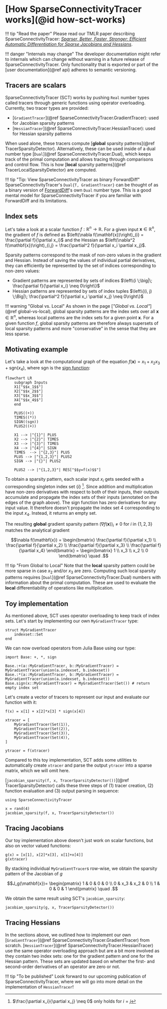 # [How SparseConnectivityTracer works](@id how-sct-works)

!!! tip "Read the paper"
    Please read our TMLR paper describing SparseConnectivityTracer:
    [*Sparser, Better, Faster, Stronger: Efficient Automatic Differentiation for Sparse Jacobians and Hessians*](https://openreview.net/forum?id=GtXSN52nIW).

!!! danger "Internals may change"
    The developer documentation might refer to internals which can change without warning in a future release of SparseConnectivityTracer.
    Only functionality that is exported or part of the [user documentation](@ref api) adheres to semantic versioning.

## Tracers are scalars

SparseConnectivityTracer (SCT) works by pushing `Real` number types called tracers through generic functions using operator overloading.
Currently, two tracer types are provided:

* [`GradientTracer`](@ref SparseConnectivityTracer.GradientTracer): used for Jacobian sparsity patterns
* [`HessianTracer`](@ref SparseConnectivityTracer.HessianTracer): used for Hessian sparsity patterns

When used alone, these tracers compute [**global** sparsity patterns](@ref TracerSparsityDetector).
Alternatively, these can be used inside of a dual number type [`Dual`](@ref SparseConnectivityTracer.Dual), 
which keeps track of the primal computation and allows tracing through comparisons and control flow.
This is how [**local** sparsity patterns](@ref TracerLocalSparsityDetector) are computed.

!!! tip "Tip: View SparseConnectivityTracer as binary ForwardDiff"
     SparseConnectivityTracer's `Dual{T, GradientTracer}` can be thought of as a binary version of [ForwardDiff](https://github.com/JuliaDiff/ForwardDiff.jl)'s own `Dual` number type.
     This is a good mental model for SparseConnectivityTracer if you are familiar with ForwardDiff and its limitations.

## Index sets

Let's take a look at a scalar function $f: \mathbb{R}^n \rightarrow \mathbb{R}$.
For a given input $\mathbf{x} \in \mathbb{R}^n$, 
the gradient of $f$ is defined as $\left(\nabla f(\mathbf{x})\right)_{i} = \frac{\partial f}{\partial x_i}$ 
and the Hessian as $\left(\nabla^2 f(\mathbf{x})\right)_{i,j} = \frac{\partial^2 f}{\partial x_i \partial x_j}$. 

Sparsity patterns correspond to the mask of non-zero values in the gradient and Hessian.
Instead of saving the values of individual partial derivatives, they can efficiently be represented by the set of indices corresponding to non-zero values:

* Gradient patterns are represented by sets of indices $\left\{i \;\big|\; \frac{\partial f}{\partial x_i} \neq 0\right\}$
* Hessian patterns are represented by sets of index tuples $\left\{(i, j) \;\Big|\; \frac{\partial^2 f}{\partial x_i \partial x_j} \neq 0\right\}$

!!! warning "Global vs. Local"
    As shown in the page [*"Global vs. Local"*](@ref global-vs-local),
    global sparsity patterns are the index sets over all $\mathbf{x}\in\mathbb{R}^n$,
    whereas local patterns are the index sets for a given point $\mathbf{x}$.
    For a given function $f$, global sparsity patterns are therefore always supersets of local sparsity patterns 
    and more "conservative" in the sense that they are less sparse. 

## Motivating example

Let's take a look at the computational graph of the equation $f(\mathbf{x}) = x_1 + x_2x_3 + \text{sgn}(x_4)$,
where $\text{sgn}$ is the [sign function](https://en.wikipedia.org/wiki/Sign_function):

```mermaid
flowchart LR
    subgraph Inputs
    X1["$$x_1$$"]
    X2["$$x_2$$"]
    X3["$$x_3$$"]
    X4["$$x_4$$"]
    end

    PLUS((+))
    TIMES((*))
    SIGN((sgn))
    PLUS2((+))

    X1 --> |"{1}"| PLUS
    X2 --> |"{2}"| TIMES
    X3 --> |"{3}"| TIMES
    X4 --> |"{4}"| SIGN
    TIMES  --> |"{2,3}"| PLUS
    PLUS --> |"{1,2,3}"| PLUS2
    SIGN --> |"{}"| PLUS2

    PLUS2 --> |"{1,2,3}"| RES["$$y=f(x)$$"]
```
To obtain a sparsity pattern, each scalar input $x_i$ gets seeded with a corresponding singleton index set $\{i\}$ [^1]. 
Since addition and multiplication have non-zero derivatives with respect to both of their inputs, 
their outputs accumulate and propagate the index sets of their inputs (annotated on the edges of the graph above).
The sign function has zero derivatives for any input value. It therefore doesn't propagate the index set ${4}$ corresponding to the input $x_4$. Instead, it returns an empty set.

[^1]: $\frac{\partial x_i}{\partial x_j} \neq 0$ only holds for $i=j$

The resulting **global** gradient sparsity pattern $\left(\nabla f(\mathbf{x})\right)_{i} \neq 0$ for $i$ in $\{1, 2, 3\}$ matches the analytical gradient

```math 
\nabla f(\mathbf{x}) = \begin{bmatrix}
    \frac{\partial f}{\partial x_1} \\
    \frac{\partial f}{\partial x_2} \\
    \frac{\partial f}{\partial x_3} \\
    \frac{\partial f}{\partial x_4}
\end{bmatrix}
=
\begin{bmatrix}
    1 \\
    x_3 \\
    x_2 \\
    0
\end{bmatrix} \quad .
```

!!! tip "From Global to Local"
    Note that the **local** sparsity pattern could be more sparse in case $x_2$ and/or $x_3$ are zero.
    Computing such local sparsity patterns requires [`Dual`](@ref SparseConnectivityTracer.Dual) numbers with information about the primal computation. 
    These are used to evaluate the **local** differentiability of operations like multiplication.

## Toy implementation

As mentioned above, SCT uses operator overloading to keep track of index sets.
Let's start by implementing our own `MyGradientTracer` type:

```@example toytracer
struct MyGradientTracer
    indexset::Set
end
```

We can now overload operators from Julia Base using our type:

```@example toytracer
import Base: +, *, sign

Base.:+(a::MyGradientTracer, b::MyGradientTracer) = MyGradientTracer(union(a.indexset, b.indexset))
Base.:*(a::MyGradientTracer, b::MyGradientTracer) = MyGradientTracer(union(a.indexset, b.indexset))
Base.sign(x::MyGradientTracer) = MyGradientTracer(Set()) # return empty index set
```

Let's create a vector of tracers to represent our input and evaluate our function with it:

```@example toytracer
f(x) = x[1] + x[2]*x[3] * sign(x[4])

xtracer = [
    MyGradientTracer(Set(1)),
    MyGradientTracer(Set(2)),
    MyGradientTracer(Set(3)),
    MyGradientTracer(Set(4)),
]

ytracer = f(xtracer)
```

Compared to this toy implementation, SCT adds some utilities to automatically create `xtracer` and parse the output `ytracer` into a sparse matrix, which we will omit here.

[`jacobian_sparsity(f, x, TracerSparsityDetector())`](@ref TracerSparsityDetector) calls these three steps of (1) tracer creation, (2) function evaluation and (3) output parsing in sequence:

```@example toytracer
using SparseConnectivityTracer

x = rand(4)
jacobian_sparsity(f, x, TracerSparsityDetector())
```

## Tracing Jacobians

Our toy implementation above doesn't just work on scalar functions, but also on vector valued functions:

```@example toytracer
g(x) = [x[1], x[2]*x[3], x[1]+x[4]]
g(xtracer)
```

By stacking individual `MyGradientTracer`s row-wise, we obtain the sparsity pattern of the Jacobian of $g$

```math
J_g(\mathbf{x})=
\begin{pmatrix}
1 & 0 & 0 & 0 \\
0 & x_3 & x_2 & 0 \\
1 & 0 & 0 & 1
\end{pmatrix} \quad .
```

We obtain the same result using SCT's `jacobian_sparsity`:
```@example toytracer
jacobian_sparsity(g, x, TracerSparsityDetector())
```

## Tracing Hessians

In the sections above, we outlined how to implement our own [`GradientTracer`](@ref SparseConnectivityTracer.GradientTracer) from scratch.
[`HessianTracer`](@ref SparseConnectivityTracer.HessianTracer) use the same operator overloading approach but are a bit more involved as they contain two index sets: 
one for the gradient pattern and one for the Hessian pattern. 
These sets are updated based on whether the first- and second-order derivatives of an operator are zero or not.

!!! tip "To be published"
    Look forward to our upcoming publication of SparseConnectivityTracer, 
    where we will go into more detail on the implementation of `HessianTracer`!
